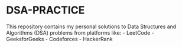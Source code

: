 # DSA-PRACTICE
This repository contains my personal solutions to Data Structures and Algorithms (DSA) problems from platforms like:  - LeetCode - GeeksforGeeks - Codeforces - HackerRank
